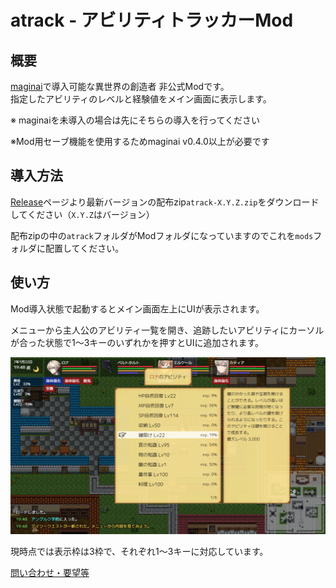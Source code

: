 # atrack - アビリティトラッカーMod 
## 概要
[maginai](https://github.com/Spoonail-Iroiro/maginai)で導入可能な異世界の創造者 非公式Modです。  
指定したアビリティのレベルと経験値をメイン画面に表示します。

※ maginaiを未導入の場合は先にそちらの導入を行ってください

※Mod用セーブ機能を使用するためmaginai v0.4.0以上が必要です

## 導入方法
[Release](https://github.com/Spoonail-Iroiro/maginai-atrack/releases)ページより最新バージョンの配布zip`atrack-X.Y.Z.zip`をダウンロードしてください（`X.Y.Z`はバージョン）  

配布zipの中の`atrack`フォルダがModフォルダになっていますのでこれを`mods`フォルダに配置してください。  

## 使い方
Mod導入状態で起動するとメイン画面左上にUIが表示されます。

メニューから主人公のアビリティ一覧を開き、追跡したいアビリティにカーソルが合った状態で1〜3キーのいずれかを押すとUIに追加されます。

![atrack-ss](docassets/atrack-ss.png)

現時点では表示枠は3枠で、それぞれ1〜3キーに対応しています。

[問い合わせ・要望等](https://github.com/Spoonail-Iroiro/maginai-plustalk/blob/master/USAGE.md#%E3%81%9D%E3%82%8C%E3%81%A7%E3%82%82%E3%81%86%E3%81%BE%E3%81%8F%E3%81%84%E3%81%8B%E3%81%AA%E3%81%84%E3%81%A8%E3%81%8D%E3%81%AF)

